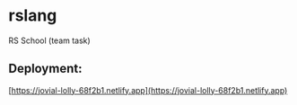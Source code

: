 # rslang
RS School (team task)

## Deployment:
[https://jovial-lolly-68f2b1.netlify.app](https://jovial-lolly-68f2b1.netlify.app)
